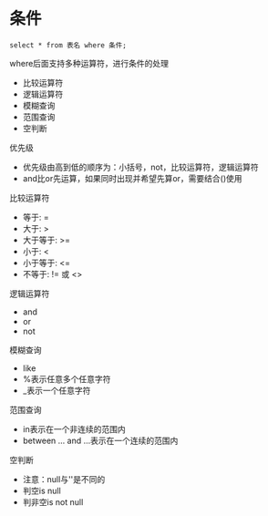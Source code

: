 # 条件

```text
select * from 表名 where 条件;
```

where后面支持多种运算符，进行条件的处理

* 比较运算符
* 逻辑运算符
* 模糊查询
* 范围查询
* 空判断

优先级

* 优先级由高到低的顺序为：小括号，not，比较运算符，逻辑运算符
* and比or先运算，如果同时出现并希望先算or，需要结合\(\)使用

比较运算符

* 等于: =
* 大于: &gt;
* 大于等于: &gt;=
* 小于: &lt;
* 小于等于: &lt;=
* 不等于: != 或 &lt;&gt;

逻辑运算符

* and
* or
* not

模糊查询

* like
* %表示任意多个任意字符
* \_表示一个任意字符

范围查询

* in表示在一个非连续的范围内
* between ... and ...表示在一个连续的范围内

空判断

* 注意：null与''是不同的
* 判空is null
* 判非空is not null

